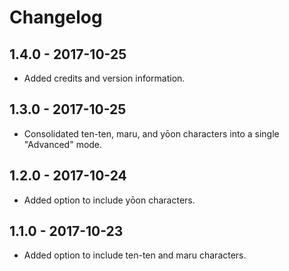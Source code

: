 # Changelog

## 1.4.0 - 2017-10-25
- Added credits and version information.

## 1.3.0 - 2017-10-25
- Consolidated ten-ten, maru, and yōon characters into a single "Advanced" mode.

## 1.2.0 - 2017-10-24
- Added option to include yōon characters.

## 1.1.0 - 2017-10-23
- Added option to include ten-ten and maru characters.
